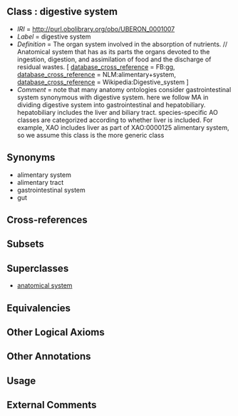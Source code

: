 
## Class : digestive system

 * *IRI* = http://purl.obolibrary.org/obo/UBERON_0001007
 * *Label* = digestive system
 * *Definition* = The organ system involved in the absorption of nutrients. // Anatomical system that has as its parts the organs devoted to the ingestion, digestion, and assimilation of food and the discharge of residual wastes. [ [database_cross_reference](../../ef/oboInOwl#hasDbXref.md) = FB:gg, [database_cross_reference](../../ef/oboInOwl#hasDbXref.md) = NLM:alimentary+system, [database_cross_reference](../../ef/oboInOwl#hasDbXref.md) = Wikipedia:Digestive_system ]
 * *Comment* = note that many anatomy ontologies consider gastrointestinal system synonymous with digestive system. here we follow MA in dividing digestive system into gastrointestinal and hepatobiliary. hepatobiliary includes the liver and biliary tract. species-specific AO classes are categorized according to whether liver is included. For example, XAO includes liver as part of XAO:0000125 alimentary system, so we assume this class is the more generic class

## Synonyms

 * alimentary system
 * alimentary tract
 * gastrointestinal system
 * gut

## Cross-references


## Subsets


## Superclasses

 * [anatomical system](../../UBERON/67/UBERON_0000467.md)

## Equivalencies


## Other Logical Axioms


## Other Annotations


## Usage


## External Comments

